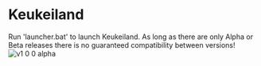 # Keukeiland
Run 'launcher.bat' to launch Keukeiland.
As long as there are only Alpha or Beta releases there is no guaranteed compatibility between versions!
![v1 0 0 alpha](https://user-images.githubusercontent.com/66255957/144017326-06fc38ba-9984-491f-8fee-483ace9ef374.png)
